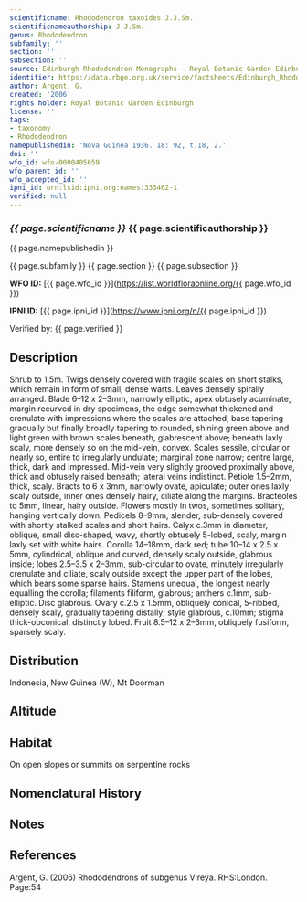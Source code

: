 ```yaml
---
scientificname: Rhododendron taxoides J.J.Sm.
scientificnameauthorship: J.J.Sm.
genus: Rhododendron
subfamily: ''
section: ''
subsection: ''
source: Edinburgh Rhododendron Monographs – Royal Botanic Garden Edinburgh
identifier: https://data.rbge.org.uk/service/factsheets/Edinburgh_Rhododendron_Monographs.xhtml
author: Argent, G.
created: '2006'
rights holder: Royal Botanic Garden Edinburgh
license: ''
tags:
- taxonomy
- Rhododendron
namepublishedin: 'Nova Guinea 1936. 18: 92, t.18, 2.'
doi: ''
wfo_id: wfo-0000405659
wfo_parent_id: ''
wfo_accepted_id: ''
ipni_id: urn:lsid:ipni.org:names:333462-1
verified: null
---
```

### _{{ page.scientificname }}_ {{ page.scientificauthorship }}
 {{ page.namepublishedin }}

{{ page.subfamily }} {{ page.section }} {{ page.subsection }}

**WFO ID:** [{{ page.wfo_id }}](https://list.worldfloraonline.org/{{ page.wfo_id }})

**IPNI ID:** [{{ page.ipni_id }}](https://www.ipni.org/n/{{ page.ipni_id }})

Verified by: {{ page.verified }}



## Description
Shrub to 1.5m. Twigs densely covered with fragile scales on short stalks, which remain in form of small, dense warts. Leaves densely spirally arranged. Blade 6–12 x 2–3mm, narrowly elliptic, apex obtusely acuminate, margin recurved in dry specimens, the edge somewhat thickened and crenulate with impressions where the scales are attached; base tapering gradually but finally broadly tapering to rounded, shining green above and light green with brown scales beneath, glabrescent above; beneath laxly scaly, more densely so on the mid-vein, convex. Scales sessile, circular or nearly so, entire to irregularly undulate; marginal zone narrow; centre large, thick, dark and impressed. Mid-vein very slightly grooved proximally above, thick and obtusely raised beneath; lateral veins indistinct. Petiole 1.5–2mm, thick, scaly. Bracts to 6 x 3mm, narrowly ovate, apiculate; outer ones laxly scaly outside, inner ones densely hairy, ciliate along the margins. Bracteoles to 5mm, linear, hairy outside. Flowers mostly in twos, sometimes solitary, hanging vertically down. Pedicels 8–9mm, slender, sub-densely covered with shortly stalked scales and short hairs. Calyx c.3mm in diameter, oblique, small disc-shaped, wavy, shortly obtusely 5-lobed, scaly, margin laxly set with white hairs. Corolla 14–18mm, dark red; tube 10–14 x 2.5 x 5mm, cylindrical, oblique and curved, densely scaly outside, glabrous inside; lobes 2.5–3.5 x 2–3mm, sub-­circular to ovate, minutely irregularly crenulate and ciliate, scaly outside except the upper part of the lobes, which bears some sparse hairs. Stamens unequal, the longest nearly equalling the corolla; filaments filiform, glabrous; anthers c.1mm, sub-elliptic. Disc glabrous. Ovary c.2.5 x 1.5mm, obliquely conical, 5-ribbed, densely scaly, gradually tapering distally; style glabrous, c.10mm; stigma thick-obconical, distinctly lobed. Fruit 8.5–12 x 2–3mm, obliquely fusiform, sparsely scaly.

## Distribution
Indonesia, New Guinea (W), Mt Doorman

## Altitude


## Habitat
On open slopes or summits on serpentine rocks

## Nomenclatural History

                       
## Notes


## References

Argent, G. (2006) Rhododendrons of subgenus Vireya. RHS:London. Page:54
